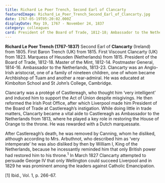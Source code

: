 ```yaml
---
title: Richard Le Poer Trench, Second Earl of Clancarty
featuredImage: Richard_Le_Poer_Trench_Second_Earl_of_Clancarty.jpg
date: 1767-05-19T05:20:02.000Z
displayDate: May 19, 1767 - November 24, 1837
category: colleagues
card: President of the Board of Trade, 1812-18; Ambassador to the Netherlands, 1813-23
---
```


**Richard Le Poer Trench (1767-1837)** Second Earl of **Clancarty** (Ireland) from 1805. First Baron Trench (UK) from 1815. First Viscount Clancarty (UK) from 1823. Marquess of Heusden (Netherlands) from 1815. President of the Board of Trade, 1812-18. Master of the Mint, 1812-14. Postmaster General, 1814-16. Ambassador to the Netherlands, 1813-23. Clancarty was an Anglo-Irish aristocrat, one of a family of nineteen children, one of whom became Archbishop of Tuam and another a rear-admiral. He was educated at Kimbolton School and St John’s College, Cambridge.

Clancarty was a protégé of Castlereagh, who thought him ‘very intelligent’ and induced him to support the Act of Union despite misgivings. He then reformed the Irish Post Office, after which Liverpool made him President of the Board of Trade at Castlereagh’s instigation. While doing little in trade matters, Clancarty became a vital aide to Castlereagh as Ambassador to the Netherlands from 1813, where he played a key role in restoring the House of Orange to the throne. He was rewarded with a Dutch marquessate.

After Castlereagh’s death, he was removed by Canning, whom he disliked, although according to Mrs. Arbuthnot, who described him as ‘very intemperate’ he was also disliked by then by William I, King of the Netherlands, because he incessantly reminded him that only British power had restored him to his throne.<sup>1</sup> In March 1827 Clancarty attempted to persuade George IV that only Wellington could succeed Liverpool and in 1829 he was prominent among the leaders against Catholic Emancipation.

\[1] Ibid., Vol. 1, p. 266-67.
